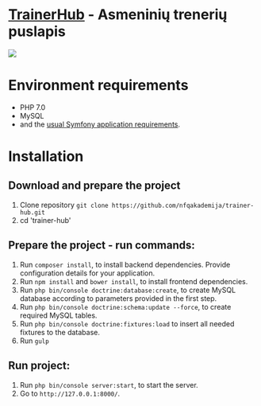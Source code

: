 [TrainerHub](http://trainershub.projektai.nfqakademija.lt/) - Asmeninių trenerių puslapis
===========
<img src="https://travis-ci.org/nfqakademija/trainer-hub.svg?branch=master"/>

# Environment requirements

* PHP 7.0
* MySQL
* and the [usual Symfony application requirements](http://symfony.com/doc/current/reference/requirements.html).

# Installation
## Download and prepare the project
1. Clone repository `git clone https://github.com/nfqakademija/trainer-hub.git`
2. cd 'trainer-hub'

## Prepare the project - run commands:
1. Run `composer install`, to install backend dependencies. Provide configuration details for your application.
2. Run `npm install` and `bower install`, to install frontend dependencies.
3. Run `php bin/console doctrine:database:create`, to create MySQL database according to parameters provided in the first step.
4. Run `php bin/console doctrine:schema:update --force`, to create required MySQL tables.
5. Run `php bin/console doctrine:fixtures:load` to insert all needed fixtures to the database.
6. Run `gulp` 

## Run project:
1. Run `php bin/console server:start`, to start the server.
2. Go to `http://127.0.0.1:8000/`.